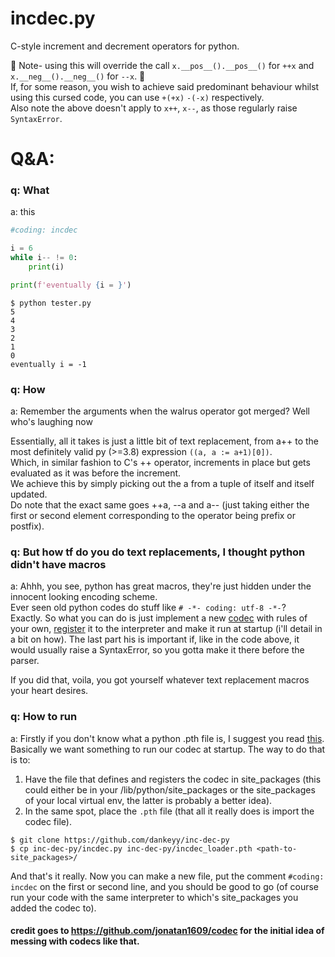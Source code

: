 # incdec.py
C-style increment and decrement operators for python.

🔴 Note- using this will override the call `x.__pos__().__pos__()` for `++x` 
and `x.__neg__().__neg__()` for `--x`. 🔴\
If, for some reason, you wish to achieve said predominant behaviour whilst using this cursed code, you can use `+(+x)` `-(-x)` respectively.\
Also note the above doesn't apply to `x++`, `x--`, as those regularly raise `SyntaxError`.

# Q&A:
### q: What
a: this 
```python
#coding: incdec

i = 6
while i-- != 0:
    print(i)

print(f'eventually {i = }')
```
```console
$ python tester.py
5
4
3
2
1
0
eventually i = -1

```

### q: How
a: Remember the arguments when the walrus operator got merged? Well who's laughing now

Essentially, all it takes is just a little bit of text replacement, from a++ to the most definitely valid py (>=3.8) expression `((a, a := a+1)[0])`.\
Which, in similar fashion to C's ++ operator, increments in place but gets evaluated as it was before the increment.\
We achieve this by simply picking out the a from a tuple of itself and itself updated.\
Do note that the exact same goes ++a, --a and a-- (just taking either the first or second element corresponding to the operator being prefix or postfix).

### q: But how tf do you do text replacements, I thought python didn't have macros
a: Ahhh, you see, python has great macros, they're just hidden under the innocent looking encoding scheme.\
Ever seen old python codes do stuff like `# -*- coding: utf-8 -*-`?\
Exactly. So what you can do is just implement a new [codec](https://docs.python.org/3/library/codecs.html#codecs.CodecInfo) with rules of your own, [register](https://docs.python.org/3/library/codecs.html#codecs.register) it to the interpreter and make it run at startup (i'll detail in a bit on how). The last part his is important if, like in the code above, it would usually raise a SyntaxError, so you gotta make it there before the parser.

If you did that, voila, you got yourself whatever text replacement macros your heart desires.

### q: How to run
a: Firstly if you don't know what a python .pth file is, I suggest you read [this](https://docs.python.org/3.10/library/site.html).
Basically we want something to run our codec at startup. The way to do that is to:
1. Have the file that defines and registers the codec in site_packages (this could either be in your /lib/python<version>/site_packages or the site_packages of your local virtual env, the latter is probably a better idea).
2. In the same spot, place the `.pth` file (that all it really does is import the codec file).


```console
$ git clone https://github.com/dankeyy/inc-dec-py
$ cp inc-dec-py/incdec.py inc-dec-py/incdec_loader.pth <path-to-site_packages>/
```
And that's it really. Now you can make a new file, put the comment `#coding: incdec` on the first or second line, and you should be good to go (of course run your code with the same interpreter to which's site_packages you added the codec to).

#### credit goes to https://github.com/jonatan1609/codec for the initial idea of messing with codecs like that.
